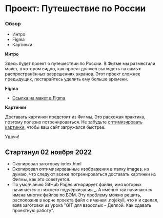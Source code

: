 # Проект: Путешествие по России

### Обзор
* Интро
* Figma
* Картинки

**Интро**

Здесь будет проект о путешествии по России.
В Фигме мы разместили макет, в котором видно, как проект должен выглядеть на самых распространённых разрешениях экранов.
Этот проект сложнее предыдущих, постарайтесь уделить ему больше времени.

**Figma**

* [Ссылка на макет в Figma](https://www.figma.com/file/5S2WSbEFL6awjVWJ0NWL8Q/Sprint-3_-Russia-_-desktop-mobile?node-id=28503%3A0)

**Картинки**

Доставать картинки предстоит из Фигмы. Это расхожая практика, поэтому полезно потренироваться.
Не забудьте [оптимизировать картинки](https://tinypng.com/), чтобы ваш сайт загружался быстрее.

Удачи!

## Стартанул 02 ноября 2022
* Скопировал заготовку index.html
* Скопировал оптимизированные изображения в папку images, но думаю, что следуют всеже потренироваться доставать картинки из Фигмы, как это советуется.
* По умолчанию GitHub Pages игнорирует файлы, имя которых начинается с нижнего подчёркивания _. А именно так начинаются имена многих файлов по БЭМ. Эту проблему можно решить, расположив в корне проекта файл с именем .nojekyll, что я и сделал, взяв заготовки из урока "GIT для взрослых - Деплой. Как сдавать проектную работу".
